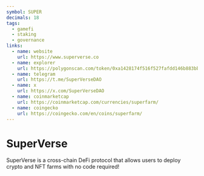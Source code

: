 ```yaml
---
symbol: SUPER
decimals: 18
tags:
  - gamefi
  - staking
  - governance
links:
  - name: website
    url: https://www.superverse.co
  - name: explorer
    url: https://polygonscan.com/token/0xa1428174f516f527fafdd146b883bb4428682737
  - name: telegram
    url: https://t.me/SuperVerseDAO
  - name: x
    url: https://x.com/SuperVerseDAO
  - name: coinmarketcap
    url: https://coinmarketcap.com/currencies/superfarm/
  - name: coingecko
    url: https://coingecko.com/en/coins/superfarm/
---
```


# SuperVerse

SuperVerse is a cross-chain DeFi protocol that allows users to deploy crypto and NFT farms with no code required!
